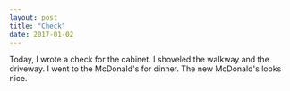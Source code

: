 ```yaml
---
layout: post
title: "Check"
date: 2017-01-02
---
```


Today, I wrote a check for the cabinet. I shoveled the walkway and the driveway. I went to the McDonald's for dinner. The new McDonald's looks nice.
